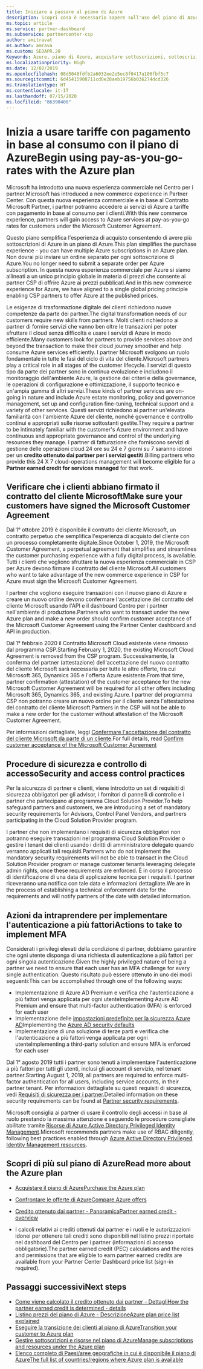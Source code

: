 ```yaml
---
title: Iniziare a passare al piano di Azure
description: Scopri cosa è necessario sapere sull'uso del piano di Azure con pagamento in base al consumo, incluse le operazioni preliminari, le precauzioni di sicurezza e le procedure per iniziare.
ms.topic: article
ms.service: partner-dashboard
ms.subservice: partnercenter-csp
author: amitravat
ms.author: amrava
ms.custom: SEOAPR.20
Keywords: Azure, piano di Azure, acquistare sottoscrizioni, sottoscrizioni
ms.localizationpriority: High
ms.date: 12/02/2019
ms.openlocfilehash: 08d5048fdfb2a6032ee2e5ec8f0417a106fbf5c7
ms.sourcegitcommit: 6d45415908711cd0e28aeb19756b036274dcd326
ms.translationtype: HT
ms.contentlocale: it-IT
ms.lasthandoff: 07/15/2020
ms.locfileid: "86390408"
---
```

# <a name="begin-using-pay-as-you-go-rates-with-the-azure-plan"></a><span data-ttu-id="fa2c0-104">Inizia a usare tariffe con pagamento in base al consumo con il piano di Azure</span><span class="sxs-lookup"><span data-stu-id="fa2c0-104">Begin using pay-as-you-go-rates with the Azure plan</span></span>

<span data-ttu-id="fa2c0-105">Microsoft ha introdotto una nuova esperienza commerciale nel Centro per i partner.</span><span class="sxs-lookup"><span data-stu-id="fa2c0-105">Microsoft has introduced a new commerce experience in Partner Center.</span></span>  <span data-ttu-id="fa2c0-106">Con questa nuova esperienza commerciale e in base al Contratto Microsoft Partner, i partner potranno accedere ai servizi di Azure a tariffe con pagamento in base al consumo per i clienti.</span><span class="sxs-lookup"><span data-stu-id="fa2c0-106">With this new commerce experience, partners will gain access to Azure services at pay-as-you-go rates for customers under the Microsoft Customer Agreement.</span></span>

<span data-ttu-id="fa2c0-107">Questo piano semplifica l'esperienza di acquisto consentendo di avere più sottoscrizioni di Azure in un piano di Azure.</span><span class="sxs-lookup"><span data-stu-id="fa2c0-107">This plan simplifies the purchase experience - you can have multiple Azure subscriptions in an Azure plan.</span></span> <span data-ttu-id="fa2c0-108">Non dovrai più inviare un ordine separato per ogni sottoscrizione di Azure.</span><span class="sxs-lookup"><span data-stu-id="fa2c0-108">You no longer need to submit a separate order per Azure subscription.</span></span> <span data-ttu-id="fa2c0-109">In questa nuova esperienza commerciale per Azure si siamo allineati a un unico principio globale in materia di prezzi che consente ai partner CSP di offrire Azure ai prezzi pubblicati.</span><span class="sxs-lookup"><span data-stu-id="fa2c0-109">And in this new commerce experience for Azure, we have aligned to a single global pricing principle enabling CSP partners to offer Azure at the published prices.</span></span>

<span data-ttu-id="fa2c0-110">Le esigenze di trasformazione digitale dei clienti richiedono nuove competenze da parte dei partner.</span><span class="sxs-lookup"><span data-stu-id="fa2c0-110">The digital transformation needs of our customers require new skills from partners.</span></span> <span data-ttu-id="fa2c0-111">Molti clienti richiedono ai partner di fornire servizi che vanno ben oltre le transazioni per poter sfruttare il cloud senza difficoltà e usare i servizi di Azure in modo efficiente.</span><span class="sxs-lookup"><span data-stu-id="fa2c0-111">Many customers look for partners to provide services above and beyond the transaction to make their cloud journey smoother and help consume Azure services efficiently.</span></span> <span data-ttu-id="fa2c0-112">I partner Microsoft svolgono un ruolo fondamentale in tutte le fasi del ciclo di vita del cliente.</span><span class="sxs-lookup"><span data-stu-id="fa2c0-112">Microsoft partners play a critical role in all stages of the customer lifecycle.</span></span> <span data-ttu-id="fa2c0-113">I servizi di questo tipo da parte dei partner sono in continua evoluzione e includono il monitoraggio dell'ambiente Azure, la gestione dei criteri e della governance, le operazioni di configurazione e ottimizzazione, il supporto tecnico e un'ampia gamma di altri servizi.</span><span class="sxs-lookup"><span data-stu-id="fa2c0-113">These kinds of partner services are on-going in nature and include Azure estate monitoring, policy and governance management, set up and configuration fine-tuning, technical support and a variety of other services.</span></span> <span data-ttu-id="fa2c0-114">Questi servizi richiedono ai partner un'elevata familiarità con l'ambiente Azure del cliente, nonché governance e controllo continui e appropriati sulle risorse sottostanti gestite.</span><span class="sxs-lookup"><span data-stu-id="fa2c0-114">They require a partner to be intimately familiar with the customer's Azure environment and have continuous and appropriate governance and control of the underlying resources they manage.</span></span> <span data-ttu-id="fa2c0-115">I partner di fatturazione che forniscono servizi di gestione delle operazioni cloud 24 ore su 24 e 7 giorni su 7 saranno idonei per un **credito ottenuto dai partner per i servizi gestiti**.</span><span class="sxs-lookup"><span data-stu-id="fa2c0-115">Billing partners who provide this 24 X 7 cloud-operations management will become eligible for a **Partner earned credit for services managed** for that work.</span></span>

## <a name="make-sure-your-customers-have-signed-the-microsoft-customer-agreement"></a><span data-ttu-id="fa2c0-116">Verificare che i clienti abbiano firmato il contratto del cliente Microsoft</span><span class="sxs-lookup"><span data-stu-id="fa2c0-116">Make sure your customers have signed the Microsoft Customer Agreement</span></span>

<span data-ttu-id="fa2c0-117">Dal 1° ottobre 2019 è disponibile il contratto del cliente Microsoft, un contratto perpetuo che semplifica l'esperienza di acquisto del cliente con un processo completamente digitale.</span><span class="sxs-lookup"><span data-stu-id="fa2c0-117">Since October 1, 2019, the Microsoft Customer Agreement, a perpetual agreement that simplifies and streamlines the customer purchasing experience with a fully digital process, is available.</span></span> <span data-ttu-id="fa2c0-118">Tutti i clienti che vogliono sfruttare la nuova esperienza commerciale in CSP per Azure devono firmare il contratto del cliente Microsoft.</span><span class="sxs-lookup"><span data-stu-id="fa2c0-118">All customers who want to take advantage of the new commerce experience in CSP for Azure must sign the Microsoft Customer Agreement.</span></span>

<span data-ttu-id="fa2c0-119">I partner che vogliono eseguire transazioni con il nuovo piano di Azure e creare un nuovo ordine devono confermare l'accettazione del contratto del cliente Microsoft usando l'API e il dashboard Centro per i partner nell'ambiente di produzione.</span><span class="sxs-lookup"><span data-stu-id="fa2c0-119">Partners who want to transact under the new Azure plan and make a new order should confirm customer acceptance of the Microsoft Customer Agreement using the Partner Center dashboard and API in production.</span></span>

<span data-ttu-id="fa2c0-120">Dal 1° febbraio 2020 il Contratto Microsoft Cloud esistente viene rimosso dal programma CSP.</span><span class="sxs-lookup"><span data-stu-id="fa2c0-120">Starting February 1, 2020, the existing Microsoft Cloud Agreement is removed from the CSP program.</span></span> <span data-ttu-id="fa2c0-121">Successivamente, la conferma del partner (attestazione) dell'accettazione del nuovo contratto del cliente Microsoft sarà necessaria per tutte le altre offerte, tra cui Microsoft 365, Dynamics 365 e l'offerta Azure esistente.</span><span class="sxs-lookup"><span data-stu-id="fa2c0-121">From that time, partner confirmation (attestation) of the customer acceptance for the new Microsoft Customer Agreement will be required for all other offers including Microsoft 365, Dynamics 365, and existing Azure.</span></span> <span data-ttu-id="fa2c0-122">I partner del programma CSP non potranno creare un nuovo ordine per il cliente senza l'attestazione del contratto del cliente Microsoft.</span><span class="sxs-lookup"><span data-stu-id="fa2c0-122">Partners in the CSP will not be able to make a new order for the customer without attestation of the Microsoft Customer Agreement.</span></span>

<span data-ttu-id="fa2c0-123">Per informazioni dettagliate, leggi [Confermare l'accettazione del contratto del cliente Microsoft da parte di un cliente](confirm-customer-agreement.md).</span><span class="sxs-lookup"><span data-stu-id="fa2c0-123">For full details, read [Confirm customer acceptance of the Microsoft Customer Agreement](confirm-customer-agreement.md)</span></span>

## <a name="security-and-access-control-practices"></a><span data-ttu-id="fa2c0-124">Procedure di sicurezza e controllo di accesso</span><span class="sxs-lookup"><span data-stu-id="fa2c0-124">Security and access control practices</span></span>

<span data-ttu-id="fa2c0-125">Per la sicurezza di partner e clienti, viene introdotto un set di requisiti di sicurezza obbligatori per gli advisor, i fornitori di pannelli di controllo e i partner che partecipano al programma Cloud Solution Provider.</span><span class="sxs-lookup"><span data-stu-id="fa2c0-125">To help safeguard partners and customers, we are introducing a set of mandatory security requirements for Advisors, Control Panel Vendors, and partners participating in the Cloud Solution Provider program.</span></span>

<span data-ttu-id="fa2c0-126">I partner che non implementano i requisiti di sicurezza obbligatori non potranno eseguire transazioni nel programma Cloud Solution Provider o gestire i tenant dei clienti usando i diritti di amministratore delegato quando verranno applicati tali requisiti.</span><span class="sxs-lookup"><span data-stu-id="fa2c0-126">Partners who do not implement the mandatory security requirements will not be able to transact in the Cloud Solution Provider program or manage customer tenants leveraging delegate admin rights, once these requirements are enforced.</span></span> <span data-ttu-id="fa2c0-127">È in corso il processo di identificazione di una data di applicazione tecnica per i requisiti. I partner riceveranno una notifica con tale data e informazioni dettagliate.</span><span class="sxs-lookup"><span data-stu-id="fa2c0-127">We are in the process of establishing a technical enforcement date for the requirements and will notify partners of the date with detailed information.</span></span>

## <a name="actions-to-take-to-implement-mfa"></a><span data-ttu-id="fa2c0-128">Azioni da intraprendere per implementare l'autenticazione a più fattori</span><span class="sxs-lookup"><span data-stu-id="fa2c0-128">Actions to take to implement MFA</span></span>

<span data-ttu-id="fa2c0-129">Considerati i privilegi elevati della condizione di partner, dobbiamo garantire che ogni utente disponga di una richiesta di autenticazione a più fattori per ogni singola autenticazione.</span><span class="sxs-lookup"><span data-stu-id="fa2c0-129">Given the highly privileged nature of being a partner we need to ensure that each user has an MFA challenge for every single authentication.</span></span> <span data-ttu-id="fa2c0-130">Questo risultato può essere ottenuto in uno dei modi seguenti:</span><span class="sxs-lookup"><span data-stu-id="fa2c0-130">This can be accomplished through one of the following ways:</span></span>

- <span data-ttu-id="fa2c0-131">Implementazione di Azure AD Premium e verifica che l'autenticazione a più fattori venga applicata per ogni utente</span><span class="sxs-lookup"><span data-stu-id="fa2c0-131">Implementing Azure AD Premium and ensure that multi-factor authentication (MFA) is enforced for each user</span></span>
- <span data-ttu-id="fa2c0-132">Implementazione delle [impostazioni predefinite per la sicurezza Azure AD](https://docs.microsoft.com/azure/active-directory/conditional-access/concept-conditional-access-security-defaults)</span><span class="sxs-lookup"><span data-stu-id="fa2c0-132">Implementing the [Azure AD security defaults](https://docs.microsoft.com/azure/active-directory/conditional-access/concept-conditional-access-security-defaults)</span></span>
- <span data-ttu-id="fa2c0-133">Implementazione di una soluzione di terze parti e verifica che l'autenticazione a più fattori venga applicata per ogni utente</span><span class="sxs-lookup"><span data-stu-id="fa2c0-133">Implementing a third-party solution and ensure MFA is enforced for each user</span></span>

<span data-ttu-id="fa2c0-134">Dal 1° agosto 2019 tutti i partner sono tenuti a implementare l'autenticazione a più fattori per tutti gli utenti, inclusi gli account di servizio, nel tenant partner.</span><span class="sxs-lookup"><span data-stu-id="fa2c0-134">Starting August 1, 2019, all partners are required to enforce multi-factor authentication for all users, including service accounts, in their partner tenant.</span></span> <span data-ttu-id="fa2c0-135">Per informazioni dettagliate su questi requisiti di sicurezza, vedi [Requisiti di sicurezza per i partner](https://docs.microsoft.com/partner-center/partner-security-requirements).</span><span class="sxs-lookup"><span data-stu-id="fa2c0-135">Detailed information on these security requirements can be found at [Partner security requirements](https://docs.microsoft.com/partner-center/partner-security-requirements).</span></span>

<span data-ttu-id="fa2c0-136">Microsoft consiglia ai partner di usare il controllo degli accessi in base al ruolo prestando la massima attenzione e seguendo le procedure consigliate abilitate tramite [Risorse di Azure Active Directory Privileged Identity Management](https://docs.microsoft.com/azure/active-directory/privileged-identity-management/pim-configure).</span><span class="sxs-lookup"><span data-stu-id="fa2c0-136">Microsoft recommends partners make use of RBAC diligently, following best practices enabled through [Azure Active Directory Privileged Identity Management resources](https://docs.microsoft.com/azure/active-directory/privileged-identity-management/pim-configure).</span></span>

## <a name="read-more-about-the-azure-plan"></a><span data-ttu-id="fa2c0-137">Scopri di più sul piano di Azure</span><span class="sxs-lookup"><span data-stu-id="fa2c0-137">Read more about the Azure plan</span></span>

- [<span data-ttu-id="fa2c0-138">Acquistare il piano di Azure</span><span class="sxs-lookup"><span data-stu-id="fa2c0-138">Purchase the Azure plan</span></span>](purchase-azure-plan.md)

- [<span data-ttu-id="fa2c0-139">Confrontare le offerte di Azure</span><span class="sxs-lookup"><span data-stu-id="fa2c0-139">Compare Azure offers</span></span>](compare-azure-offers.md)

- [<span data-ttu-id="fa2c0-140">Credito ottenuto dai partner - Panoramica</span><span class="sxs-lookup"><span data-stu-id="fa2c0-140">Partner earned credit - overview</span></span>](partner-earned-credit.md)

- <span data-ttu-id="fa2c0-141">I calcoli relativi ai crediti ottenuti dai partner e i ruoli e le autorizzazioni idonei per ottenere tali crediti sono disponibili nel listino prezzi riportato nel dashboard del Centro per i partner (informazioni di accesso obbligatorie).</span><span class="sxs-lookup"><span data-stu-id="fa2c0-141">The partner earned credit (PEC) calculations and the roles and permissions that are eligible to earn partner earned credits are available from your Partner Center Dashboard price list (sign-in required).</span></span>

## <a name="next-steps"></a><span data-ttu-id="fa2c0-142">Passaggi successivi</span><span class="sxs-lookup"><span data-stu-id="fa2c0-142">Next steps</span></span> 

- [<span data-ttu-id="fa2c0-143">Come viene calcolato il credito ottenuto dai partner - Dettagli</span><span class="sxs-lookup"><span data-stu-id="fa2c0-143">How the partner earned credit is determined - details</span></span>](partner-earned-credit-explanation.md)
- [<span data-ttu-id="fa2c0-144">Listino prezzi del piano di Azure - Descrizione</span><span class="sxs-lookup"><span data-stu-id="fa2c0-144">Azure plan price list explained</span></span>](azure-plan-price-list.md)
- [<span data-ttu-id="fa2c0-145">Eseguire la transizione dei clienti al piano di Azure</span><span class="sxs-lookup"><span data-stu-id="fa2c0-145">Transition your customer to Azure plan</span></span>](azure-plan-transition.md)
- [<span data-ttu-id="fa2c0-146">Gestire sottoscrizioni e risorse nel piano di Azure</span><span class="sxs-lookup"><span data-stu-id="fa2c0-146">Manage subscriptions and resources under the Azure plan</span></span>](azure-plan-manage.md)
- [<span data-ttu-id="fa2c0-147">Elenco completo di Paesi/aree geografiche in cui è disponibile il piano di Azure</span><span class="sxs-lookup"><span data-stu-id="fa2c0-147">The full list of countries/regions where Azure plan is available</span></span>](https://query.prod.cms.rt.microsoft.com/cms/api/am/binary/RE3QN0x)
